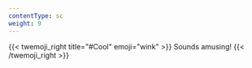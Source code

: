 ```yaml
---
contentType: sc
weight: 9
---
```


{{< twemoji_right title="#Cool" emoji="wink" >}}
Sounds amusing!
{{< /twemoji_right >}}
